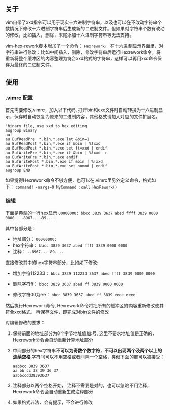 ## 

## 关于

vim自带了xxd指令可以用于现实十六进制字符串，以及也可以在不改动字符串个数情况下修改十六进制字符串后生成新的二进制文件。但如果对字符串个数有改动的修改，比如插入，删除，末尾添加十六进制字符串等无法支持。



vim-hex-rework脚本增加了一个命令： `Hexrework`。  在十六进制显示界面里，对字符串进行修改：比如中间插入，删除，修改字符串后运行Hexrework命令，将重新将整个缓冲区的内容整理为符合xxd格式的字符串，这样可以再用xxd命令保存为最终的二进制文件。

## 使用

### .vimrc 配置

   首先需要修改.vimrc，加入以下代码,  打开bin和exe文件时自动转换为十六进制显示，保存时自动恢复为原来的二进制内容，其他格式请加入对应的文件扩展名。

```
"binary file, use xxd to hex editing
augroup Binary
au!
au BufReadPre  *.bin,*.exe let &bin=1
au BufReadPost *.bin,*.exe if &bin | %!xxd
au BufReadPost *.bin,*.exe set ft=xxd | endif
au BufWritePre *.bin,*.exe if &bin | %!xxd -r
au BufWritePre *.bin,*.exe endif
au BufWritePost *.bin,*.exe if &bin | %!xxd
au BufWritePost *.bin,*.exe set nomod | endif
augroup END
```

   如果觉得Hexrework命令不够方便，也可以在.vimrc里另外定义命令，格式如下：   `command! -nargs=0 MyCommand :call HexRework()`

### 编辑

下面是典型的一行hex显示
`00000000: bbcc 3839 3637 abed ffff 3839 0000 0000  ..8967....89....`

其中各部分是：

- 地址部分：      `00000000:`
- hex字符串：   `bbcc 3839 3637 abed ffff 3839 0000 0000`
- 注释：             `..8967....89....`

直接修改其中的hex字符串部分，比如如下修改:

- 增加字符112233：  `bbcc 3839 112233 3637 abed ffff 3839 0000 0000`

- 删除字符ff：             `bbcc 3839 3637 abed ff 3839 0000 0000`

- 修改字符00为ee：   `bbcc 3839 3637 abed ff 3839 eeee eeee`



然后执行Hexrework命令, Hexrework命令将把所有的缓冲区的内容重新修改使其符合xxd格式。 再保存文件，即完成对bin文件的修改



对编辑修改的要求：

1. 保持前面的地址部分为8个字节地址值加:号, 这里不要求地址值是正确的，
   Hexrework命令会自动重新计算地址部分
2. 中间部分的hex字符串**不可以为奇数个数字符**，**不可以出现两个及两个以上的连续空格**,字符间可以不用空格或者间隔一个空格，类似下面的都可以被接受：
   
   ```
   aabbcc 3839 3637
   aa bb cc 38 39 36 37
   aabbccdd38393637
   ```
3. 注释部分以两个空格开始， 注释不需要是对的，也可以忽略不用注释，Hexrework命令会自动重新生成注释部分
4. 如果格式非法，会有提示，不会进行修改
